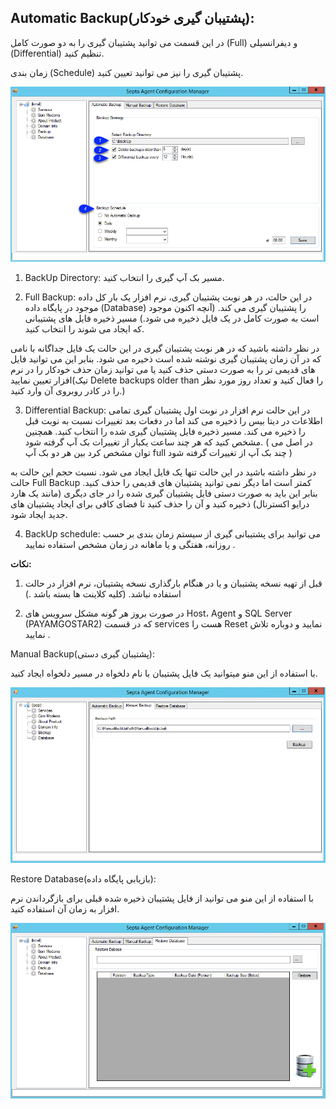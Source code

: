 ﻿## Automatic Backup(پشتیبان گیری خودکار):

در این قسمت می توانید پشتیبان گیری را به دو صورت کامل (Full) و دیفرانسیلی (Differential) تنظیم کنید.

زمان بندی (Schedule) پشتیبان گیری را نیز می توانید تعیین کنید.

![](96.png)

1. BackUp Directory: مسیر بک آپ گیری را انتخاب کنید.

2. Full Backup: در این حالت، در هر نوبت پشتیبان گیری، نرم افزار یک بار کل داده موجود در  پایگاه داده (Database) را پشتیبان گیری می کند. (آنچه اکنون موجود است به صورت کامل در یک فایل ذخیره می شود.) مسیر ذخیره فایل های پشتیبانی که ایجاد می شوند را انتخاب کنید.

در نظر داشته باشید که در هر نوبت پشتیبان گیری در این حالت یک فایل جداگانه با نامی که در آن زمان پشتیبان گیری نوشته شده است ذخیره می شود. بنابر این می توانید فایل های قدیمی تر را به صورت دستی حذف کنید یا می توانید زمان حذف خودکار را در نرم افزار تعیین نمایید(تیک Delete backups older than را فعال کنید و تعداد روز مورد نظر را در کادر روبروی آن وارد کنید.)

3. Differential Backup: در این حالت نرم افزار در نوبت اول پشتیبان گیری تمامی اطلاعات در دیتا بیس را ذخیره می کند اما در دفعات بعد تغییرات نسبت به نوبت قبل را ذخیره می کند. مسیر ذخیره فایل پشتیبان گیری شده را انتخاب کنید. همچنین مشخص کنید که هر چند ساعت یکبار از تغییرات بک آپ گرفته شود. ( در اصل می توان مشخص کرد بین هر دو بک آپ full  چند بک آپ از تغییرات گرفته شود )

در نظر داشته باشید در این حالت تنها یک فایل ایجاد می شود. نسبت حجم این حالت به حالت Full Backup کمتر است اما دیگر نمی توانید پشتیبان های قدیمی را حذف کنید. بنابر این باید به صورت دستی فایل پشتیبان گیری شده را در جای دیگری (مانند یک هارد درایو اکسترنال) ذخیره کنید و آن را حذف کنید تا فضای کافی برای ایجاد پشتیبان های جدید ایجاد شود.

4. BackUp schedule: می توانید برای پشتیبانی گیری از سیستم زمان بندی بر حسب روزانه، هفتگی و یا ماهانه در زمان مشخص استفاده نمایید .

**نکات:**

1.   قبل از تهیه نسخه پشتیبان و یا در هنگام بارگذاری نسخه پشتیبان، نرم افزار در حالت استفاده نباشد. (کلیه کلاینت ها بسته باشد .)

2.   در صورت بروز هر گونه مشکل سرویس های Host، Agent و SQL Server (PAYAMGOSTAR2) که در قسمت services  هست را  Reset نمایید و دوباره تلاش نمایید .

Manual Backup(پشتیبان گیری دستی):

با استفاده از این منو میتوانید یک فایل پشتیبان با نام دلخواه در مسیر دلخواه ایجاد کنید.

![](95.png)

Restore Database(بازیابی پایگاه داده):

با استفاده از این منو می توانید از فایل پشتیبان ذخیره شده قبلی برای بازگرداندن نرم افزار به زمان آن استفاده کنید.

![](94.png)


  